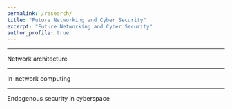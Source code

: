 ```yaml
---
permalink: /research/
title: "Future Networking and Cyber Security"
excerpt: "Future Networking and Cyber Security"
author_profile: true
---
```


------
Network architecture

------
In-network computing


------
Endogenous security in cyberspace






